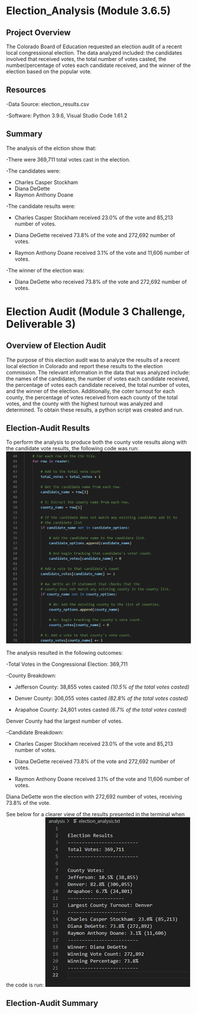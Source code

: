# Election_Analysis (Module 3.6.5)

## Project Overview
The Colorado Board of Education requested an election audit of a recent local congressional election. The data analyzed included: the candidates involved that received votes, the total number of votes casted, the number/percentage of votes each candidate received, and the winner of the election based on the popular vote. 

## Resources
-Data Source: election_results.csv

-Software: Python 3.9.6, Visual Studio Code 1.61.2

## Summary
The analysis of the elction show that:

-There were 369,711 total votes cast in the election.

-The candidates were:
  * Charles Casper Stockham
  * Diana DeGette
  * Raymon Anthony Doane

-The candidate results were:
  
  * Charles Casper Stockham received 23.0% of the vote and 85,213 number of votes.
  
  * Diana DeGette received 73.8% of the vote and 272,692 number of votes.
  
  * Raymon Anthony Doane received 3.1% of the vote and 11,606 number of votes.

-The winner of the election was:
  
  * Diana DeGette who received 73.8% of the vote and 272,692 number of votes.

# Election Audit (Module 3 Challenge, Deliverable 3)

## Overview of Election Audit
The purpose of this election audit was to analyze the results of a recent local election in Colorado and report these results to the election commission. The relevant information in the data that was analyzed include: the names of the candidates, the number of votes each candidate received, the percentage of votes each candidate received, the total number of votes, and the winner of the election. Additionally, the coter turnout for each county, the percentage of votes received from each county of the total votes, and the county with the highest turnout was analyzed and determined. To obtain these results, a python script was created and run.

## Election-Audit Results
To perform the analysis to produce both the county vote results along with the candidate vote results, the following code was run:
![mod3code image](Resources/mod3code.png)

The analysis resulted in the following outcomes:

-Total Votes in the Congressional Election: 369,711

-County Breakdown:
  
  * Jefferson County: 38,855 votes casted _(10.5% of the total votes casted)_ 
  
  * Denver County: 306,055 votes casted _(82.8% of the total votes casted)_

  * Arapahoe County: 24,801 votes casted _(6.7% of the total votes casted)_

 Denver County had the largest number of votes.
 
 -Candidate Breakdown:
  * Charles Casper Stockham received 23.0% of the vote and 85,213 number of votes.
  
  * Diana DeGette received 73.8% of the vote and 272,692 number of votes.
  
  * Raymon Anthony Doane received 3.1% of the vote and 11,606 number of votes.
  
 Diana DeGette won the election with 272,692 number of votes, receiving 73.8% of the vote.
 
 See below for a clearer view of the results presented in the terminal when the code is run:
 ![txtfileimage](Resources/txtfilewrite.png)

## Election-Audit Summary

